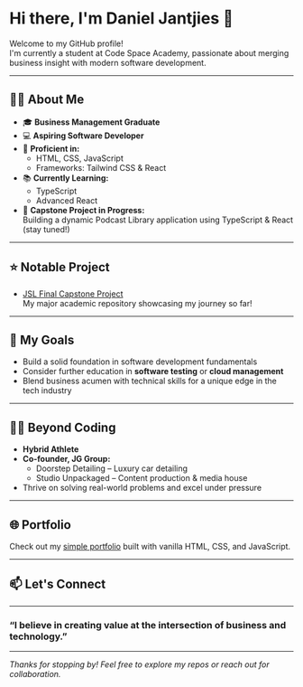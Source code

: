 # Hi there, I'm Daniel Jantjies 👋

Welcome to my GitHub profile!  
I'm currently a student at Code Space Academy, passionate about merging business insight with modern software development.

---

## 👨‍💻 About Me

- 🎓 **Business Management Graduate**  
- 💻 **Aspiring Software Developer**  
- 🚀 **Proficient in:**  
  - HTML, CSS, JavaScript  
  - Frameworks: Tailwind CSS & React  
- 📚 **Currently Learning:**  
  - TypeScript  
  - Advanced React  
- 🎯 **Capstone Project in Progress:**  
  Building a dynamic Podcast Library application using TypeScript & React (stay tuned!)

---

## ⭐ Notable Project

- [JSL Final Capstone Project](https://github.com/DanielJantjies3/JSL_Portfolio_Piece_DANJAN610_PTO2407_GroupA_Daniel-Jantjies_JSL11)  
  My major academic repository showcasing my journey so far!

---

## 🌱 My Goals

- Build a solid foundation in software development fundamentals  
- Consider further education in **software testing** or **cloud management**  
- Blend business acumen with technical skills for a unique edge in the tech industry

---

## 🧑‍💼 Beyond Coding

- **Hybrid Athlete**  
- **Co-founder, JG Group:**  
  - Doorstep Detailing – Luxury car detailing  
  - Studio Unpackaged – Content production & media house  
- Thrive on solving real-world problems and excel under pressure

---

## 🌐 Portfolio

Check out my [simple portfolio](https://quiet-palmier-b6eab4.netlify.app/) built with vanilla HTML, CSS, and JavaScript.

---

## 📫 Let's Connect

<!-- Add your social/professional links below as you wish -->
<!-- Example: [LinkedIn](#) | [Twitter](#) -->

---

### “I believe in creating value at the intersection of business and technology.”

---

*Thanks for stopping by! Feel free to explore my repos or reach out for collaboration.*
